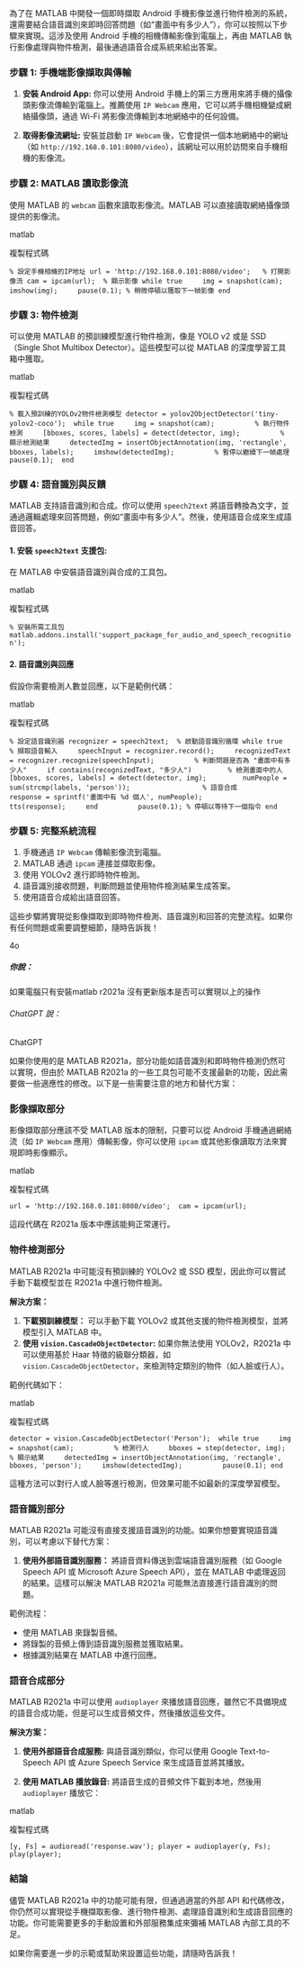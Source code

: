 
為了在 MATLAB 中開發一個即時擷取 Android 手機影像並進行物件檢測的系統，還需要結合語音識別來即時回答問題（如“畫面中有多少人”），你可以按照以下步驟來實現。這涉及使用 Android 手機的相機傳輸影像到電腦上，再由 MATLAB 執行影像處理與物件檢測，最後通過語音合成系統來給出答案。

### 步驟 1: 手機端影像擷取與傳輸

1. **安裝 Android App:** 你可以使用 Android 手機上的第三方應用來將手機的攝像頭影像流傳輸到電腦上。推薦使用 `IP Webcam` 應用，它可以將手機相機變成網絡攝像頭，通過 Wi-Fi 將影像流傳輸到本地網絡中的任何設備。
    
2. **取得影像流網址:** 安裝並啟動 `IP Webcam` 後，它會提供一個本地網絡中的網址（如 `http://192.168.0.101:8080/video`），該網址可以用於訪問來自手機相機的影像流。
    

### 步驟 2: MATLAB 讀取影像流

使用 MATLAB 的 `webcam` 函數來讀取影像流。MATLAB 可以直接讀取網絡攝像頭提供的影像流。

matlab

複製程式碼

`% 設定手機相機的IP地址 url = 'http://192.168.0.101:8080/video';   % 打開影像流 cam = ipcam(url);  % 顯示影像 while true     img = snapshot(cam);     imshow(img);     pause(0.1); % 稍微停頓以獲取下一幀影像 end`

### 步驟 3: 物件檢測

可以使用 MATLAB 的預訓練模型進行物件檢測，像是 YOLO v2 或是 SSD（Single Shot Multibox Detector）。這些模型可以從 MATLAB 的深度學習工具箱中獲取。

matlab

複製程式碼

`% 載入預訓練的YOLOv2物件檢測模型 detector = yolov2ObjectDetector('tiny-yolov2-coco');  while true     img = snapshot(cam);          % 執行物件檢測     [bboxes, scores, labels] = detect(detector, img);          % 顯示檢測結果     detectedImg = insertObjectAnnotation(img, 'rectangle', bboxes, labels);     imshow(detectedImg);          % 暫停以繼續下一幀處理     pause(0.1);  end`

### 步驟 4: 語音識別與反饋

MATLAB 支持語音識別和合成。你可以使用 `speech2text` 將語音轉換為文字，並通過邏輯處理來回答問題，例如“畫面中有多少人”。然後，使用語音合成來生成語音回答。

#### 1. 安裝 `speech2text` 支援包:

在 MATLAB 中安裝語音識別與合成的工具包。

matlab

複製程式碼

`% 安裝所需工具包 matlab.addons.install('support_package_for_audio_and_speech_recognition');`

#### 2. 語音識別與回應

假設你需要檢測人數並回應，以下是範例代碼：

matlab

複製程式碼

`% 設定語音識別器 recognizer = speech2text;  % 啟動語音識別循環 while true     % 擷取語音輸入     speechInput = recognizer.record();     recognizedText = recognizer.recognize(speechInput);          % 判斷問題是否為 "畫面中有多少人"     if contains(recognizedText, "多少人")         % 檢測畫面中的人         [bboxes, scores, labels] = detect(detector, img);         numPeople = sum(strcmp(labels, 'person'));                  % 語音合成         response = sprintf('畫面中有 %d 個人', numPeople);         tts(response);     end          pause(0.1); % 停頓以等待下一個指令 end`

### 步驟 5: 完整系統流程

1. 手機通過 `IP Webcam` 傳輸影像流到電腦。
2. MATLAB 通過 `ipcam` 連接並擷取影像。
3. 使用 YOLOv2 進行即時物件檢測。
4. 語音識別接收問題，判斷問題並使用物件檢測結果生成答案。
5. 使用語音合成給出語音回答。

這些步驟將實現從影像擷取到即時物件檢測、語音識別和回答的完整流程。如果你有任何問題或需要調整細節，隨時告訴我！

4o

##### 你說：

如果電腦只有安裝matlab r2021a 沒有更新版本是否可以實現以上的操作

###### ChatGPT 說：

ChatGPT

如果你使用的是 MATLAB R2021a，部分功能如語音識別和即時物件檢測仍然可以實現，但由於 MATLAB R2021a 的一些工具包可能不支援最新的功能，因此需要做一些適應性的修改。以下是一些需要注意的地方和替代方案：

### 影像擷取部分

影像擷取部分應該不受 MATLAB 版本的限制，只要可以從 Android 手機通過網絡流（如 `IP Webcam` 應用）傳輸影像，你可以使用 `ipcam` 或其他影像讀取方法來實現即時影像顯示。

matlab

複製程式碼

`url = 'http://192.168.0.101:8080/video';  cam = ipcam(url);`

這段代碼在 R2021a 版本中應該能夠正常運行。

### 物件檢測部分

MATLAB R2021a 中可能沒有預訓練的 YOLOv2 或 SSD 模型，因此你可以嘗試手動下載模型並在 R2021a 中進行物件檢測。

**解決方案：**

1. **下載預訓練模型：** 可以手動下載 YOLOv2 或其他支援的物件檢測模型，並將模型引入 MATLAB 中。
2. **使用 `vision.CascadeObjectDetector`:** 如果你無法使用 YOLOv2，R2021a 中可以使用基於 Haar 特徵的級聯分類器，如 `vision.CascadeObjectDetector`，來檢測特定類別的物件（如人臉或行人）。

範例代碼如下：

matlab

複製程式碼

`detector = vision.CascadeObjectDetector('Person');  while true     img = snapshot(cam);          % 檢測行人     bboxes = step(detector, img);          % 顯示結果     detectedImg = insertObjectAnnotation(img, 'rectangle', bboxes, 'person');     imshow(detectedImg);          pause(0.1); end`

這種方法可以對行人或人臉等進行檢測，但效果可能不如最新的深度學習模型。

### 語音識別部分

MATLAB R2021a 可能沒有直接支援語音識別的功能。如果你想要實現語音識別，可以考慮以下替代方案：

1. **使用外部語音識別服務：** 將語音資料傳送到雲端語音識別服務（如 Google Speech API 或 Microsoft Azure Speech API），並在 MATLAB 中處理返回的結果。這樣可以解決 MATLAB R2021a 可能無法直接進行語音識別的問題。

範例流程：

- 使用 MATLAB 來錄製音頻。
- 將錄製的音頻上傳到語音識別服務並獲取結果。
- 根據識別結果在 MATLAB 中進行回應。

### 語音合成部分

MATLAB R2021a 中可以使用 `audioplayer` 來播放語音回應，雖然它不具備現成的語音合成功能，但是可以生成音頻文件，然後播放這些文件。

**解決方案：**

1. **使用外部語音合成服務:** 與語音識別類似，你可以使用 Google Text-to-Speech API 或 Azure Speech Service 來生成語音並將其播放。
    
2. **使用 MATLAB 播放錄音:** 將語音生成的音頻文件下載到本地，然後用 `audioplayer` 播放它：
    

matlab

複製程式碼

`[y, Fs] = audioread('response.wav'); player = audioplayer(y, Fs); play(player);`

### 結論

儘管 MATLAB R2021a 中的功能可能有限，但通過適當的外部 API 和代碼修改，你仍然可以實現從手機擷取影像、進行物件檢測、處理語音識別和生成語音回應的功能。你可能需要更多的手動設置和外部服務集成來彌補 MATLAB 內部工具的不足。

如果你需要進一步的示範或幫助來設置這些功能，請隨時告訴我！